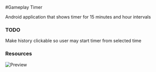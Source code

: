 #Gameplay Timer

Android application that shows timer for 15 minutes and hour intervals

### TODO
Make history clickable so user may start timer from selected time

### Resources
![Preview](https://cdn2.iconfinder.com/data/icons/circle-icons-1/64/selftimer-512.png)
